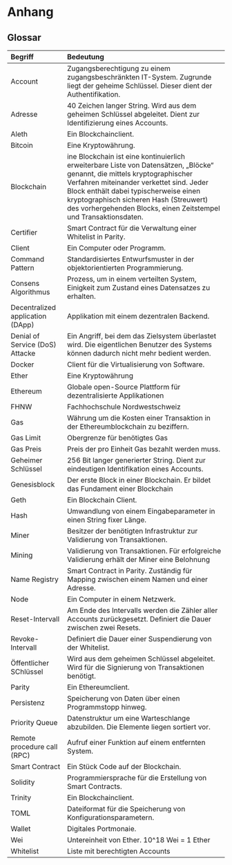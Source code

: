 # Anhang

## Glossar

| Begriff            | Bedeutung                    |
|:-------------------|:-----------------------------|
| Account            | Zugangsberechtigung zu einem zugangsbeschränkten IT-System. Zugrunde liegt der geheime Schlüssel. Dieser dient der Authentifikation.|
| Adresse            | 40 Zeichen langer String. Wird aus dem geheimen Schlüssel abgeleitet. Dient zur Identifizierung eines Accounts. |
| Aleth              | Ein Blockchainclient.|
| Bitcoin            | Eine Kryptowährung.                              |
| Blockchain         | ine Blockchain ist eine kontinuierlich erweiterbare Liste von Datensätzen, „Blöcke“ genannt, die mittels kryptographischer Verfahren miteinander verkettet sind. Jeder Block enthält dabei typischerweise einen kryptographisch sicheren Hash (Streuwert) des vorhergehenden Blocks, einen Zeitstempel und Transaktionsdaten.|
| Certifier           | Smart Contract für die Verwaltung einer Whitelist in Parity.|
| Client              | Ein Computer oder Programm.|
| Command Pattern     | Standardisiertes Entwurfsmuster in der objektorientierten Programmierung.|
| Consens Algorithmus | Prozess, um in einem verteilten System, Einigkeit zum Zustand eines Datensatzes zu erhalten.|
| Decentralized application (DApp)| Applikation mit einem dezentralen Backend.|
| Denial of Service (DoS) Attacke | Ein Angriff, bei dem das Zielsystem überlastet wird. Die eigentlichen Benutzer des Systems können dadurch nicht mehr bedient werden. |
| Docker             | Client für die Virtualisierung von Software.|
| Ether              | Eine Kryptowährung                             |
| Ethereum           |Globale open-Source Plattform für dezentralisierte  Applikationen |
| FHNW               | Fachhochschule Nordwestschweiz|
| Gas                | Währung um die Kosten einer Transaktion in der Ethereumblockchain zu beziffern.|
| Gas Limit          | Obergrenze für benötigtes Gas|
| Gas Preis          | Preis der pro Einheit Gas bezahlt werden muss.|
| Geheimer Schlüssel | 256 Bit langer generierter String. Dient zur eindeutigen Identifikation eines Accounts.|
| Genesisblock       | Der erste Block in einer Blockchain. Er bildet das Fundament einer Blockchain |
| Geth               | Ein Blockchain Client.|
| Hash               | Umwandlung von einem Eingabeparameter in einen String fixer Länge.|
| Miner              | Besitzer der benötigten Infrastruktur zur Validierung von Transaktionen.|
| Mining             | Validierung von Transaktionen. Für erfolgreiche Validierung erhält der Miner eine Belohnung|
| Name Registry      | Smart Contract in Parity. Zuständig für Mapping zwischen einem Namen und einer Adresse.|
| Node               | Ein Computer in einem Netzwerk.|
| Reset-Intervall   | Am Ende des Intervalls werden die Zähler aller Accounts zurückgesetzt. Definiert die Dauer zwischen zwei Resets. |
| Revoke-Intervall   | Definiert die Dauer einer Suspendierung von der Whitelist.|
| Öffentlicher SChlüssel| Wird aus dem geheimen Schlüssel abgeleitet. Wird für die Signierung von Transaktionen benötigt.|
| Parity             | Ein Ethereumclient. |
| Persistenz         | Speicherung von Daten über einen Programmstopp hinweg.|
| Priority Queue     | Datenstruktur um eine Warteschlange abzubilden. Die Elemente liegen sortiert vor.|
| Remote procedure call (RPC)| Aufruf einer Funktion auf einem entfernten System.|
| Smart Contract     | Ein Stück Code auf der Blockchain.|
| Solidity           | Programmiersprache für die Erstellung von Smart Contracts.|
| Trinity            | Ein Blockchainclient.|
| TOML               | Dateiformat für die Speicherung von Konfigurationsparametern.|
| Wallet             | Digitales Portmonaie. |
| Wei                | Untereinheit von Ether. 10^18 Wei = 1 Ether|
| Whitelist          | Liste mit berechtigten Accounts|




